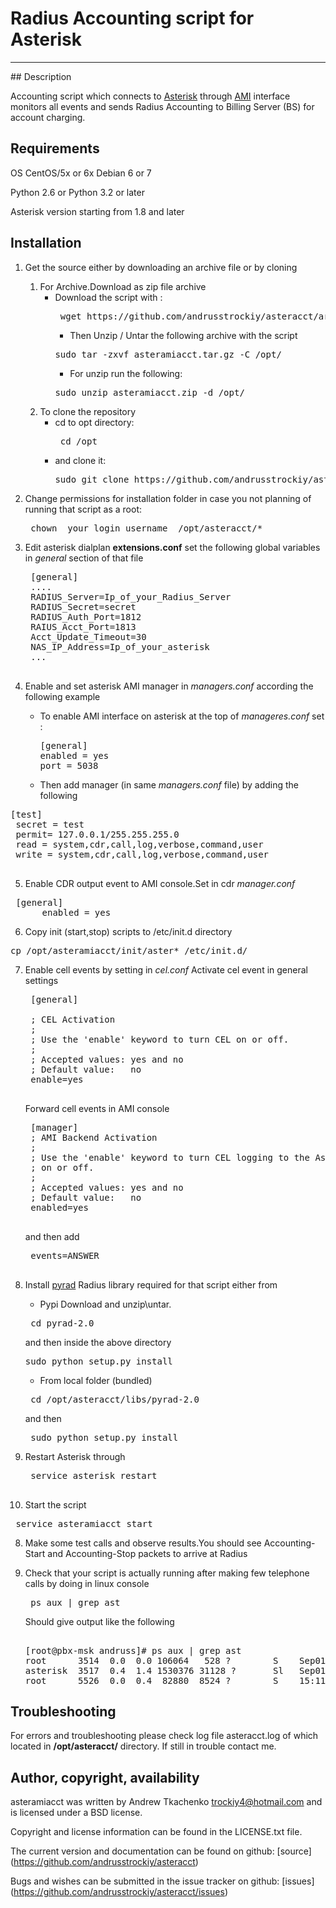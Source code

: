 # Radius Accounting script for Asterisk
<hr> </hr>
## Description

Accounting script which connects to [Asterisk](https://www.digium.com/products/asterisk/software) through [AMI](https://wiki.asterisk.org/wiki/display/AST/AMI+Event+Documentation)
 interface monitors all events and sends Radius Accounting to Billing Server (BS) for account charging. 
 
## Requirements

OS CentOS/5x or 6x Debian 6 or 7

Python 2.6 or Python 3.2 or later

Asterisk version starting from 1.8 and later



## Installation

1. Get the source either by downloading an archive file or by cloning
   1. For Archive.Download as zip file archive
      + Download the script with :
        <pre> wget https://github.com/andrusstrockiy/asteracct/archive/master.zip -O asteramiacct.zip </pre>
        + Then Unzip / Untar the following archive with the script
        <pre>sudo tar -zxvf asteramiacct.tar.gz -C /opt/</pre>
        + For unzip run the following:
        <pre>sudo unzip asteramiacct.zip -d /opt/ </pre>
   2. To clone the repository
      + cd to opt directory:
        <pre> cd /opt </pre>
      + and clone it:
        <pre>sudo git clone https://github.com/andrusstrockiy/asteracct.git</pre>
2. Change permissions for installation folder in case you not planning of  running that script as a root:
    <pre> chown _your_login_username_ /opt/asteracct/* </pre>
3. Edit asterisk dialplan __extensions.conf__ set the following global variables in _general_ section of that file
    <pre>
    [general]
    ....
    RADIUS_Server=Ip_of_your_Radius_Server
    RADIUS_Secret=secret
    RADIUS_Auth_Port=1812
    RAIUS_Acct_Port=1813
    Acct_Update_Timeout=30
    NAS_IP_Address=Ip_of_your_asterisk
    ...
    </pre>

4. Enable and set asterisk AMI manager in <i>managers.conf</i> according the following example
    * To  enable AMI interface on asterisk at the top of <i>manageres.conf</i> set :
      <pre>
      [general] 
      enabled = yes 
      port = 5038 
      </pre>
    * Then add manager (in same  _managers.conf_ file) by adding the following 
<pre>[test]
 secret = test
 permit= 127.0.0.1/255.255.255.0 
 read = system,cdr,call,log,verbose,command,user
 write = system,cdr,call,log,verbose,command,user 
 </pre> 
5. Enable CDR output event to AMI console.Set in cdr _manager.conf_ 
<pre> [general]
      enabled = yes </pre>

6. Copy init (start,stop) scripts to /etc/init.d directory
<pre>cp /opt/asteramiacct/init/aster* /etc/init.d/ </pre>
7. Enable cell events by setting in _cel.conf_
    Activate cel event in general settings
    <pre>
    [general]
    
    ; CEL Activation
    ;
    ; Use the 'enable' keyword to turn CEL on or off.
    ;
    ; Accepted values: yes and no
    ; Default value:   no
    enable=yes
    </pre>
    Forward cell events in AMI console
    <pre>
    [manager]
    ; AMI Backend Activation
    ;
    ; Use the 'enable' keyword to turn CEL logging to the Asterisk Manager Interface
    ; on or off.
    ;
    ; Accepted values: yes and no
    ; Default value:   no
    enabled=yes
    </pre>
    and then add 
    <pre>
    events=ANSWER
    </pre>

7. Install [pyrad](https://pypi.python.org/pypi/pyrad) Radius library required for that script either from
    * Pypi
        Download and unzip\untar.
    <pre> cd pyrad-2.0 </pre>
    and then inside the above directory
    <pre>sudo python setup.py install</pre>
    * From local folder (bundled)
    <pre> cd /opt/asteracct/libs/pyrad-2.0 </pre>
    and then 
    <pre> sudo python setup.py install</pre>
7. Restart Asterisk through
    <pre>
    service asterisk restart
    </pre>
7. Start the script 
<pre> service asteramiacct start </pre>

8. Make some test calls and observe results.You should see Accounting-Start and Accounting-Stop packets to arrive at Radius

10. Check that your script is actually running after making few telephone calls by doing in linux console
    <pre> ps aux | grep ast </pre>
    Should give output like the following 
    <pre> 
    [root@pbx-msk andruss]# ps aux | grep ast
    root      3514  0.0  0.0 106064   528 ?        S    Sep01   0:00 /bin/sh /usr/sbin/safe_asterisk -U asterisk -G asterisk
    asterisk  3517  0.4  1.4 1530376 31128 ?       Sl   Sep01 168:58 /usr/sbin/asterisk -f -U asterisk -G asterisk -vvvg -c
    root      5526  0.0  0.4  82880  8524 ?        S    15:11   0:00 /usr/bin/python2.6 /opt/asteracct/asteramiacct.py
    </pre>

## Troubleshooting

For errors and troubleshooting please check log file asteracct.log of which located in __/opt/asteracct/__ directory.
If still in trouble contact me.



## Author, copyright, availability


asteramiacct was written by Andrew Tkachenko <trockiy4@hotmail.com> and is licensed
under a BSD license. 

Copyright and license information can be found in the LICENSE.txt file.

The current version and documentation can be found on github:
[source] (https://github.com/andrusstrockiy/asteracct)

Bugs and wishes can be submitted in the issue tracker on github:
[issues] (https://github.com/andrusstrockiy/asteracct/issues)

